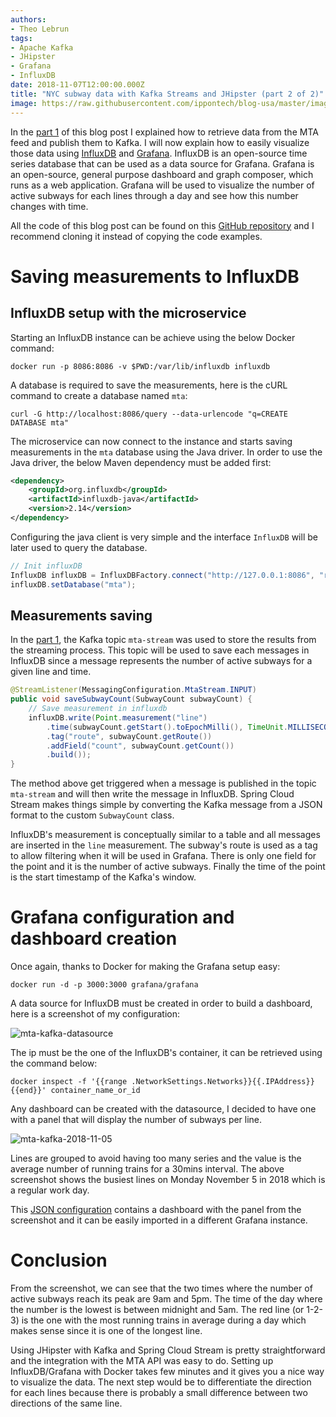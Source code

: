 ```yaml
---
authors:
- Theo Lebrun
tags:
- Apache Kafka
- JHipster
- Grafana
- InfluxDB
date: 2018-11-07T12:00:00.000Z
title: "NYC subway data with Kafka Streams and JHipster (part 2 of 2)"
image: https://raw.githubusercontent.com/ippontech/blog-usa/master/images/2018/11/mta-kafka-logo.png
---
```


In the [part 1](https://blog.ippon.tech/nyc-subway-data-with-kafka-streams-and-jhipster-part-1/) of this blog post I explained how to retrieve data from the MTA feed and publish them to Kafka. I will now explain how to easily visualize those data using [InfluxDB](https://www.influxdata.com/) and [Grafana](https://grafana.com/). InfluxDB is an open-source time series database that can be used as a data source for Grafana. Grafana is an open-source, general purpose dashboard and graph composer, which runs as a web application. Grafana will be used to visualize the number of active subways for each lines through a day and see how this number changes with time.

All the code of this blog post can be found on this [GitHub repository](https://github.com/Falydoor/mta-kafka) and I recommend cloning it instead of copying the code examples.

# Saving measurements to InfluxDB

## InfluxDB setup with the microservice

Starting an InfluxDB instance can be achieve using the below Docker command:

```docker run -p 8086:8086 -v $PWD:/var/lib/influxdb influxdb```

A database is required to save the measurements, here is the cURL command to create a database named `mta`:

```curl -G http://localhost:8086/query --data-urlencode "q=CREATE DATABASE mta"```

The microservice can now connect to the instance and starts saving measurements in the `mta` database using the Java driver. In order to use the Java driver, the below Maven dependency must be added first:

```xml
<dependency>
    <groupId>org.influxdb</groupId>
    <artifactId>influxdb-java</artifactId>
    <version>2.14</version>
</dependency>
```

Configuring the java client is very simple and the interface `InfluxDB` will be later used to query the database.

```java
// Init influxDB
InfluxDB influxDB = InfluxDBFactory.connect("http://127.0.0.1:8086", "root", "root");
influxDB.setDatabase("mta");
```

## Measurements saving

In the [part 1](https://blog.ippon.tech/nyc-subway-data-with-kafka-streams-and-jhipster-part-1/), the Kafka topic `mta-stream` was used to store the results from the streaming process. This topic will be used to save each messages in InfluxDB since a message represents the number of active subways for a given line and time.

```java
@StreamListener(MessagingConfiguration.MtaStream.INPUT)
public void saveSubwayCount(SubwayCount subwayCount) {
    // Save measurement in influxdb
    influxDB.write(Point.measurement("line")
        .time(subwayCount.getStart().toEpochMilli(), TimeUnit.MILLISECONDS)
        .tag("route", subwayCount.getRoute())
        .addField("count", subwayCount.getCount())
        .build());
}
```

The method above get triggered when a message is published in the topic `mta-stream` and will then write the message in InfluxDB. Spring Cloud Stream makes things simple by converting the Kafka message from a JSON format to the custom `SubwayCount` class.

InfluxDB's measurement is conceptually similar to a table and all messages are inserted in the `line` measurement. The subway's route is used as a tag to allow filtering when it will be used in Grafana. There is only one field for the point and it is the number of active subways. Finally the time of the point is the start timestamp of the Kafka's window.

# Grafana configuration and dashboard creation

Once again, thanks to Docker for making the Grafana setup easy:

```docker run -d -p 3000:3000 grafana/grafana```

A data source for InfluxDB must be created in order to build a dashboard, here is a screenshot of my configuration:

![mta-kafka-datasource](https://raw.githubusercontent.com/Falydoor/blog-usa/mta-kafka-2/images/2018/11/mta-kafka-datasource.png)

The ip must be the one of the InfluxDB's container, it can be retrieved using the command below:

```docker inspect -f '{{range .NetworkSettings.Networks}}{{.IPAddress}}{{end}}' container_name_or_id```

Any dashboard can be created with the datasource, I decided to have one with a panel that will display the number of subways per line.

![mta-kafka-2018-11-05](https://raw.githubusercontent.com/Falydoor/blog-usa/mta-kafka-2/images/2018/11/mta-kafka-2018-11-05.png)

Lines are grouped to avoid having too many series and the value is the average number of running trains for a 30mins interval. The above screenshot shows the busiest lines on Monday November 5 in 2018 which is a regular work day.

This [JSON configuration](https://raw.githubusercontent.com/Falydoor/mta-kafka/master/dashboard.json) contains a dashboard with the panel from the screenshot and it can be easily imported in a different Grafana instance.

# Conclusion

From the screenshot, we can see that the two times where the number of active subways reach its peak are 9am and 5pm. The time of the day where the number is the lowest is between midnight and 5am. The red line (or 1-2-3) is the one with the most running trains in average during a day which makes sense since it is one of the longest line.

Using JHipster with Kafka and Spring Cloud Stream is pretty straightforward and the integration with the MTA API was easy to do. Setting up InfluxDB/Grafana with Docker takes few minutes and it gives you a nice way to visualize the data. The next step would be to differentiate the direction for each lines because there is probably a small difference between two directions of the same line.
